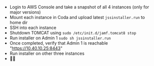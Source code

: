 - Login to AWS Console and take a snapshot of all 4 instances (only for major versions)
- Mount each instance in Coda and upload latest `jssinstaller.run` to home dir
- SSH into each instance
- Shutdown TOMCAT using `sudo /etc/init.d/jamf.tomcat8 stop`
- Run installer on Admin 1 `sudo sh jssinstaller.run`
- Once completed, verify that Admin 1 is reachable "https://10.40.10.25:8443"
- Run installer on other three instances
- 🙌🏽

